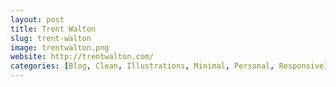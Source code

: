 ```yaml
---
layout: post
title: Trent Walton
slug: trent-walton
image: trentwalton.png
website: http://trentwalton.com/
categories: [Blog, Clean, Illustrations, Minimal, Personal, Responsive]
---
```

